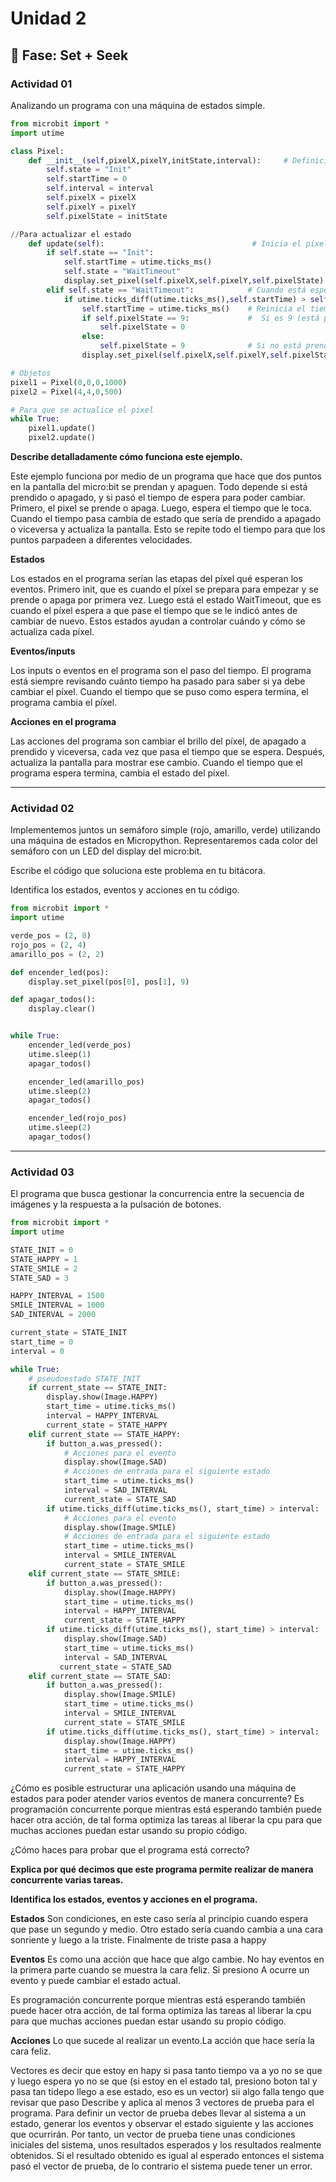 # Unidad 2

## 🔎 Fase: Set + Seek

### Actividad 01
Analizando un programa con una máquina de estados simple.

``` py
from microbit import *
import utime

class Pixel:
    def __init__(self,pixelX,pixelY,initState,interval):     # Definición de variables
        self.state = "Init"                         
        self.startTime = 0                      
        self.interval = interval                    
        self.pixelX = pixelX                        
        self.pixelY = pixelY                        
        self.pixelState = initState                

//Para actualizar el estado
    def update(self):                                 # Inicia el pixel y guarda el tiempo
        if self.state == "Init":                      
            self.startTime = utime.ticks_ms()         
            self.state = "WaitTimeout"                
            display.set_pixel(self.pixelX,self.pixelY,self.pixelState)  # Muestra el pixel
        elif self.state == "WaitTimeout":            # Cuando está esperando
            if utime.ticks_diff(utime.ticks_ms(),self.startTime) > self.interval:    # Mira si ya pasó el tiempo que hay que esperar
                self.startTime = utime.ticks_ms()    # Reinicia el tiempo
                if self.pixelState == 9:             #  Si es 9 (está prendido) se apaga
                    self.pixelState = 0
                else:
                    self.pixelState = 9              # Si no está prendido se prende
                display.set_pixel(self.pixelX,self.pixelY,self.pixelState)  # Se muestra el pixel

# Objetos
pixel1 = Pixel(0,0,0,1000)
pixel2 = Pixel(4,4,0,500)

# Para que se actualice el pixel
while True:
    pixel1.update()
    pixel2.update()
```

**Describe detalladamente cómo funciona este ejemplo.**

  Este ejemplo funciona por medio de un programa que hace que dos puntos en la pantalla del micro:bit se prendan y apaguen. Todo depende si está prendido o apagado, y si pasó el tiempo de espera para poder cambiar. Primero, el pixel se prende o apaga. Luego, espera el tiempo que le toca. Cuando el tiempo pasa cambia de estado que sería de prendido a apagado o viceversa y actualiza la pantalla. Esto se repite todo el tiempo para que los puntos parpadeen a diferentes velocidades.

**Estados**

  Los estados en el programa serían las etapas del píxel qué esperan los eventos. Primero init, que es cuando el píxel se prepara para empezar y se prende o apaga por primera vez. Luego está el estado WaitTimeout, que es cuando el píxel espera a que pase el tiempo que se le indicó antes de cambiar de nuevo. Estos estados ayudan a controlar cuándo y cómo se actualiza cada píxel.

**Eventos/inputs**

  Los inputs o eventos en el programa son el paso del tiempo. El programa está siempre revisando cuánto tiempo ha pasado para saber si ya debe cambiar el píxel. Cuando el tiempo que se puso como espera termina, el programa cambia el píxel.

**Acciones en el programa**

  Las acciones del programa son cambiar el brillo del píxel, de apagado a prendido y viceversa, cada vez que pasa el tiempo que se espera. Después, actualiza la pantalla para mostrar ese cambio. Cuando el tiempo que el programa espera termina, cambia el estado del píxel.
  
---
### Actividad 02
Implementemos juntos un semáforo simple (rojo, amarillo, verde) utilizando una máquina de estados en Micropython. Representaremos cada color del semáforo con un LED del display del micro:bit.

Escribe el código que soluciona este problema en tu bitácora.

Identifica los estados, eventos y acciones en tu código.
``` py
from microbit import *
import utime

verde_pos = (2, 0)    
rojo_pos = (2, 4)  
amarillo_pos = (2, 2)     

def encender_led(pos):
    display.set_pixel(pos[0], pos[1], 9)  

def apagar_todos():
    display.clear()


while True:
    encender_led(verde_pos)
    utime.sleep(1)  
    apagar_todos()

    encender_led(amarillo_pos)
    utime.sleep(2)  
    apagar_todos()

    encender_led(rojo_pos)
    utime.sleep(2)
    apagar_todos()
``` 

---
### Actividad 03
El programa que busca gestionar la concurrencia entre la secuencia de imágenes y la respuesta a la pulsación de botones.

``` py
from microbit import *
import utime

STATE_INIT = 0
STATE_HAPPY = 1
STATE_SMILE = 2
STATE_SAD = 3

HAPPY_INTERVAL = 1500
SMILE_INTERVAL = 1000
SAD_INTERVAL = 2000

current_state = STATE_INIT
start_time = 0
interval = 0

while True:
    # pseudoestado STATE_INIT
    if current_state == STATE_INIT:
        display.show(Image.HAPPY)
        start_time = utime.ticks_ms()
        interval = HAPPY_INTERVAL
        current_state = STATE_HAPPY
    elif current_state == STATE_HAPPY:
        if button_a.was_pressed():
            # Acciones para el evento
            display.show(Image.SAD)
            # Acciones de entrada para el siguiente estado
            start_time = utime.ticks_ms()
            interval = SAD_INTERVAL
            current_state = STATE_SAD
        if utime.ticks_diff(utime.ticks_ms(), start_time) > interval:
            # Acciones para el evento
            display.show(Image.SMILE)
            # Acciones de entrada para el siguiente estado
            start_time = utime.ticks_ms()
            interval = SMILE_INTERVAL
            current_state = STATE_SMILE
    elif current_state == STATE_SMILE:
        if button_a.was_pressed():
            display.show(Image.HAPPY)
            start_time = utime.ticks_ms()
            interval = HAPPY_INTERVAL
            current_state = STATE_HAPPY
        if utime.ticks_diff(utime.ticks_ms(), start_time) > interval:
            display.show(Image.SAD)
            start_time = utime.ticks_ms()
            interval = SAD_INTERVAL
           current_state = STATE_SAD
    elif current_state == STATE_SAD:
        if button_a.was_pressed():
            display.show(Image.SMILE)
            start_time = utime.ticks_ms()
            interval = SMILE_INTERVAL
            current_state = STATE_SMILE
        if utime.ticks_diff(utime.ticks_ms(), start_time) > interval:
            display.show(Image.HAPPY)
            start_time = utime.ticks_ms()
            interval = HAPPY_INTERVAL
            current_state = STATE_HAPPY
``` 
¿Cómo es posible estructurar una aplicación usando una máquina de estados para poder atender varios eventos de manera concurrente?
Es programación concurrente porque mientras está esperando también puede hacer otra acción, de tal forma optimiza las tareas al liberar la cpu para que muchas acciones puedan estar usando su propio código.

¿Cómo haces para probar que el programa está correcto?

**Explica por qué decimos que este programa permite realizar de manera concurrente varias tareas.**

**Identifica los estados, eventos y acciones en el programa.**

**Estados**
Son condiciones, en este caso sería al principio cuando espera que pase un segundo y medio. Otro estado sería cuando cambia a una cara sonriente y luego a la triste. Finalmente de triste pasa a happy

**Eventos**
Es como una acción que hace que algo cambie. No hay eventos en la primera parte cuando se muestra la cara feliz. Si presiono A ocurre un evento y puede cambiar el estado actual.

Es programación concurrente porque mientras está esperando también puede hacer otra acción, de tal forma optimiza las tareas al liberar la cpu para que muchas acciones puedan estar usando su propio código.

**Acciones**
Lo que sucede al realizar un evento.La acción que hace sería la cara feliz.


Vectores es decir que estoy en hapy si pasa tanto tiempo va a yo no se que y luego espera yo no se que  (si estoy en el estado tal, presiono boton tal y pasa tan tidepo llego a ese estado, eso es un vector) sii algo falla tengo que revisar que paso 
Describe y aplica al menos 3 vectores de prueba para el programa. Para definir un vector de prueba debes llevar al sistema a un estado, generar los eventos y observar el estado siguiente y las acciones que ocurrirán. Por tanto, un vector de prueba tiene unas condiciones iniciales del sistema, unos resultados esperados y los resultados realmente obtenidos. Si el resultado obtenido es igual al esperado entonces el sistema pasó el vector de prueba, de lo contrario el sistema puede tener un error.
